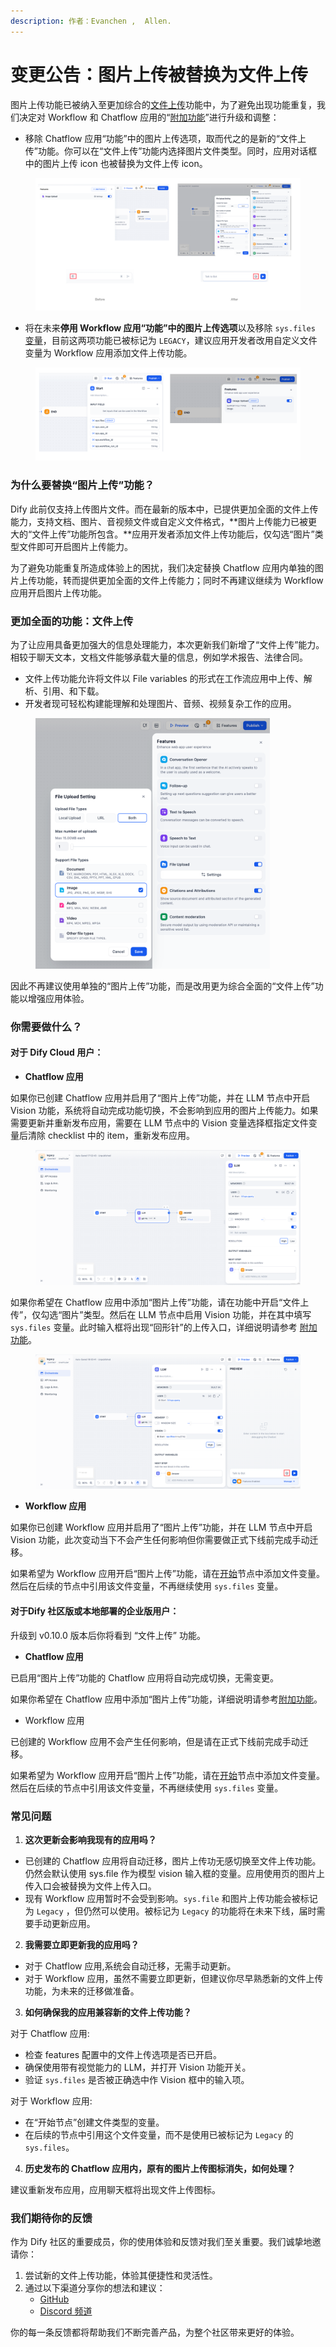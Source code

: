 ```yaml
---
description: 作者：Evanchen ,  Allen.
---
```


# 变更公告：图片上传被替换为文件上传

图片上传功能已被纳入至更加综合的[文件上传](file-upload.md)功能中，为了避免出现功能重复，我们决定对 Workflow 和 Chatflow 应用的“[附加功能](additional-features.md)”进行升级和调整：

* 移除 Chatflow 应用“功能”中的图片上传选项，取而代之的是新的“文件上传”功能。你可以在“文件上传”功能内选择图片文件类型。同时，应用对话框中的图片上传 icon 也被替换为文件上传 icon。

<figure><img src="../../.gitbook/assets/image (387).png" alt=""><figcaption></figcaption></figure>

* 将在未来**停用 Workflow 应用“功能”中的图片上传选项**以及移除 `sys.files` [变量](variables.md)，目前这两项功能已被标记为 `LEGACY`，建议应用开发者改用自定义文件变量为 Workflow 应用添加文件上传功能。

<figure><img src="../../.gitbook/assets/image (385).png" alt=""><figcaption></figcaption></figure>

### 为什么要替换“图片上传”功能？

Dify 此前仅支持上传图片文件。而在最新的版本中，已提供更加全面的文件上传能力，支持文档、图片、音视频文件或自定义文件格式，**图片上传能力已被更大的“文件上传”功能所包含。**应用开发者添加文件上传功能后，仅勾选“图片”类型文件即可开启图片上传能力。

为了避免功能重复所造成体验上的困扰，我们决定替换 Chatflow 应用内单独的图片上传功能，转而提供更加全面的文件上传能力；同时不再建议继续为 Workflow 应用开启图片上传功能。

### 更加全面的功能：文件上传

为了让应用具备更加强大的信息处理能力，本次更新我们新增了“文件上传”能力。相较于聊天文本，文档文件能够承载大量的信息，例如学术报告、法律合同。

* 文件上传功能允许将文件以 File variables 的形式在工作流应用中上传、解析、引用、和下载。
* 开发者现可轻松构建能理解和处理图片、音频、视频复杂工作的应用。

<figure><img src="../../.gitbook/assets/image (386).png" alt="" width="375"><figcaption></figcaption></figure>

因此不再建议使用单独的“图片上传”功能，而是改用更为综合全面的“文件上传”功能以增强应用体验。

### 你需要做什么？

#### **对于 Dify Cloud 用户：**

* **Chatflow 应用**

如果你已创建 Chatflow 应用并启用了“图片上传”功能，并在 LLM 节点中开启 Vision 功能，系统将自动完成功能切换，不会影响到应用的图片上传能力。如果需要更新并重新发布应用，需要在 LLM 节点中的 Vision 变量选择框指定文件变量后清除 checklist 中的 item，重新发布应用。

<figure><img src="../../.gitbook/assets/image (388).png" alt=""><figcaption></figcaption></figure>

如果你希望在 Chatflow 应用中添加“图片上传”功能，请在功能中开启“文件上传”，仅勾选“图片”类型。然后在 LLM 节点中启用 Vision 功能，并在其中填写 `sys.files` 变量。此时输入框将出现“回形针”的上传入口，详细说明请参考 [附加功能](additional-features.md)。

<figure><img src="../../.gitbook/assets/image (389).png" alt=""><figcaption></figcaption></figure>

* **Workflow 应用**

如果你已创建 Workflow 应用并启用了“图片上传”功能，并在 LLM 节点中开启 Vision 功能，此次变动当下不会产生任何影响但你需要做正式下线前完成手动迁移。

如果希望为 Workflow 应用开启“图片上传”功能，请在[开始](node/start.md)节点中添加文件变量。然后在后续的节点中引用该文件变量，不再继续使用 `sys.files` 变量。

#### 对于Dify 社区版或本地部署的企业版用户：

升级到 v0.10.0 版本后你将看到 “文件上传” 功能。

* **Chatflow 应用**

已启用“图片上传”功能的 Chatflow 应用将自动完成切换，无需变更。

如果你希望在 Chatflow 应用中添加“图片上传”功能，详细说明请参考[附加功能](additional-features.md)。

* Workflow 应用

已创建的 Workflow 应用不会产生任何影响，但是请在正式下线前完成手动迁移。

如果希望为 Workflow 应用开启“图片上传”功能，请在[开始](node/start.md)节点中添加文件变量。然后在后续的节点中引用该文件变量，不再继续使用 `sys.files` 变量。

### 常见问题

1. **这次更新会影响我现有的应用吗？**

* 已创建的 Chatflow 应用将自动迁移，图片上传功无感切换至文件上传功能。仍然会默认使用 sys.file 作为模型 vision 输入框的变量。应用使用页的图片上传入口会被替换为文件上传入口。
* 现有 Workflow 应用暂时不会受到影响。`sys.file` 和图片上传功能会被标记为 `Legacy` ，但仍然可以使用。被标记为 `Legacy` 的功能将在未来下线，届时需要手动更新应用。

2. **我需要立即更新我的应用吗？**

* 对于 Chatflow 应用,系统会自动迁移，无需手动更新。
* 对于 Workflow 应用，虽然不需要立即更新，但建议你尽早熟悉新的文件上传功能，为未来的迁移做准备。

3. **如何确保我的应用兼容新的文件上传功能？**

对于 Chatflow 应用:

* 检查 features 配置中的文件上传选项是否已开启。
* 确保使用带有视觉能力的 LLM，并打开 Vision 功能开关。
* 验证 `sys.files` 是否被正确选中作 Vision 框中的输入项。

对于 Workflow 应用:

* 在“开始节点”创建文件类型的变量。
* 在后续的节点中引用这个文件变量，而不是使用已被标记为 `Legacy` 的 `sys.files`。

4. **历史发布的 Chatflow 应用内，原有的图片上传图标消失，如何处理？**

建议重新发布应用，应用聊天框将出现文件上传图标。

### 我们期待你的反馈

作为 Dify 社区的重要成员，你的使用体验和反馈对我们至关重要。我们诚挚地邀请你：

1. 尝试新的文件上传功能，体验其便捷性和灵活性。
2. 通过以下渠道分享你的想法和建议：
   * [GitHub](https://github.com/langgenius/dify)
   * [Discord 频道](https://discord.gg/FngNHpbcY7)

你的每一条反馈都将帮助我们不断完善产品，为整个社区带来更好的体验。
